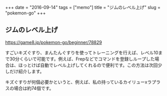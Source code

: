 +++
date = "2016-09-14"
tags =  ["memo"]
title = "ジムのレベル上げ"
slug = "pokemon-go"
+++

## ジムのレベル上げ		

https://game8.jp/pokemon-go/beginner/78829

すごいキズぐすり、まんたんぐすりを使ってトレーニングを行えば、レベル10まで30分くらいで可能です。例えば、Frepなどでコマンドを登録しループした場合は、ほっとけば自動でレベル上げしてくれるので便利です。この方法は次回少しだけ紹介します。

キズぐすりが何個必要かというと、例えば、私の持っているカイリューxラプラスの場合は約74個です。
